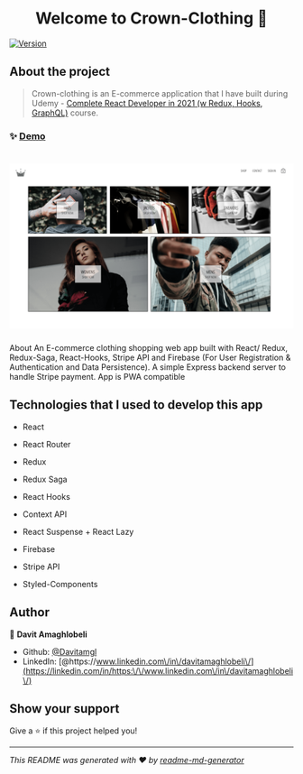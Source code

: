 

<h1 align="center">Welcome to Crown-Clothing 👋</h1>
<p>
  <a href="https://www.npmjs.com/package/github-search" target="_blank">
    <img alt="Version" src="https://img.shields.io/npm/v/github-search.svg">
  </a>
</p>



##  About the project
> Crown-clothing is an E-commerce application that I have built during Udemy - 
[Complete React Developer in 2021 (w Redux, Hooks, GraphQL)](https://www.udemy.com/course/complete-react-developer-zero-to-mastery/) course.
### ✨ [Demo](https://davitamgl-crwn-live.herokuapp.com/)
## 
<h1 align="center">
	<img alt="Project Screenshots" src="./crwn png.png"/>
</h1>


About
An E-commerce clothing shopping web app built with React/ Redux, Redux-Saga, React-Hooks, Stripe API and Firebase
(For User Registration & Authentication and Data Persistence). A simple Express backend server to handle Stripe payment. App is PWA compatible


## Technologies that I used to develop this app

- React

- React Router

- Redux

- Redux Saga

- React Hooks

- Context API

- React Suspense + React Lazy

- Firebase

- Stripe API

- Styled-Components



## Author

👤 **Davit Amaghlobeli**

* Github: [@Davitamgl](https://github.com/Davitamgl)
* LinkedIn: [@https:\/\/www.linkedin.com\/in\/davitamaghlobeli\/](https://linkedin.com/in/https:\/\/www.linkedin.com\/in\/davitamaghlobeli\/)

## Show your support

Give a ⭐️ if this project helped you!

***
_This README was generated with ❤️ by [readme-md-generator](https://github.com/kefranabg/readme-md-generator)_
